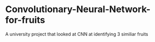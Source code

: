 # Convolutionary-Neural-Network-for-fruits
A university project that looked at CNN at identifying 3 similiar fruits
